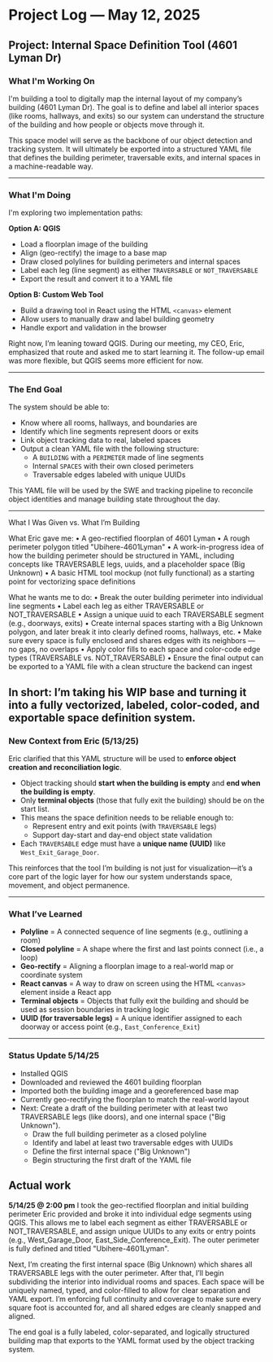# Project Log — May 12, 2025

## Project: Internal Space Definition Tool (4601 Lyman Dr)

### What I'm Working On

I'm building a tool to digitally map the internal layout of my company’s building (4601 Lyman Dr). The goal is to define and label all interior spaces (like rooms, hallways, and exits) so our system can understand the structure of the building and how people or objects move through it.

This space model will serve as the backbone of our object detection and tracking system. It will ultimately be exported into a structured YAML file that defines the building perimeter, traversable exits, and internal spaces in a machine-readable way.

---

### What I'm Doing

I'm exploring two implementation paths:

**Option A: QGIS**
- Load a floorplan image of the building
- Align (geo-rectify) the image to a base map
- Draw closed polylines for building perimeters and internal spaces
- Label each leg (line segment) as either `TRAVERSABLE` or `NOT_TRAVERSABLE`
- Export the result and convert it to a YAML file

**Option B: Custom Web Tool**
- Build a drawing tool in React using the HTML `<canvas>` element
- Allow users to manually draw and label building geometry
- Handle export and validation in the browser

Right now, I’m leaning toward QGIS. During our meeting, my CEO, Eric, emphasized that route and asked me to start learning it. The follow-up email was more flexible, but QGIS seems more efficient for now.

---

### The End Goal

The system should be able to:
- Know where all rooms, hallways, and boundaries are
- Identify which line segments represent doors or exits
- Link object tracking data to real, labeled spaces
- Output a clean YAML file with the following structure:
  - A `BUILDING` with a `PERIMETER` made of line segments
  - Internal `SPACES` with their own closed perimeters
  - Traversable edges labeled with unique UUIDs

This YAML file will be used by the SWE and tracking pipeline to reconcile object identities and manage building state throughout the day.

---
What I Was Given vs. What I’m Building

What Eric gave me:
	•	A geo-rectified floorplan of 4601 Lyman
	•	A rough perimeter polygon titled "Ubihere-4601Lyman"
	•	A work-in-progress idea of how the building perimeter should be structured in YAML, including concepts like TRAVERSABLE legs, uuids, and a placeholder space (Big Unknown)
	•	A basic HTML tool mockup (not fully functional) as a starting point for vectorizing space definitions

What he wants me to do:
	•	Break the outer building perimeter into individual line segments
	•	Label each leg as either TRAVERSABLE or NOT_TRAVERSABLE
	•	Assign a unique uuid to each TRAVERSABLE segment (e.g., doorways, exits)
	•	Create internal spaces starting with a Big Unknown polygon, and later break it into clearly defined rooms, hallways, etc.
	•	Make sure every space is fully enclosed and shares edges with its neighbors — no gaps, no overlaps
	•	Apply color fills to each space and color-code edge types (TRAVERSABLE vs. NOT_TRAVERSABLE)
	•	Ensure the final output can be exported to a YAML file with a clean structure the backend can ingest

In short: I’m taking his WIP base and turning it into a fully vectorized, labeled, color-coded, and exportable space definition system.
---

### New Context from Eric (5/13/25)

Eric clarified that this YAML structure will be used to **enforce object creation and reconciliation logic**.

- Object tracking should **start when the building is empty** and **end when the building is empty**.
- Only **terminal objects** (those that fully exit the building) should be on the start list.
- This means the space definition needs to be reliable enough to:
  - Represent entry and exit points (with `TRAVERSABLE` legs)
  - Support day-start and day-end object state validation
- Each `TRAVERSABLE` edge must have a **unique name (UUID)** like `West_Exit_Garage_Door`.

This reinforces that the tool I’m building is not just for visualization—it’s a core part of the logic layer for how our system understands space, movement, and object permanence.

---

### What I’ve Learned

- **Polyline** = A connected sequence of line segments (e.g., outlining a room)
- **Closed polyline** = A shape where the first and last points connect (i.e., a loop)
- **Geo-rectify** = Aligning a floorplan image to a real-world map or coordinate system
- **React canvas** = A way to draw on screen using the HTML `<canvas>` element inside a React app
- **Terminal objects** = Objects that fully exit the building and should be used as session boundaries in tracking logic
- **UUID (for traversable legs)** = A unique identifier assigned to each doorway or access point (e.g., `East_Conference_Exit`)

---

### Status Update 5/14/25 

- Installed QGIS
- Downloaded and reviewed the 4601 building floorplan
- Imported both the building image and a georeferenced base map
- Currently geo-rectifying the floorplan to match the real-world layout
- Next:
Create a draft of the building perimeter with at least two TRAVERSABLE legs (like doors), and one internal space ("Big Unknown").
  - Draw the full building perimeter as a closed polyline
  - Identify and label at least two traversable edges with UUIDs
  - Define the first internal space ("Big Unknown")
  - Begin structuring the first draft of the YAML file

## Actual work 
**5/14/25 @ 2:00 pm**
I took the geo-rectified floorplan and initial building perimeter Eric provided and broke it into individual edge segments using QGIS. This allows me to label each segment as either TRAVERSABLE or NOT_TRAVERSABLE, and assign unique UUIDs to any exits or entry points (e.g., West_Garage_Door, East_Side_Conference_Exit). The outer perimeter is fully defined and titled "Ubihere-4601Lyman".

Next, I’m creating the first internal space (Big Unknown) which shares all TRAVERSABLE legs with the outer perimeter. After that, I’ll begin subdividing the interior into individual rooms and spaces. Each space will be uniquely named, typed, and color-filled to allow for clear separation and YAML export. I’m enforcing full continuity and coverage to make sure every square foot is accounted for, and all shared edges are cleanly snapped and aligned.

The end goal is a fully labeled, color-separated, and logically structured building map that exports to the YAML format used by the object tracking system.

